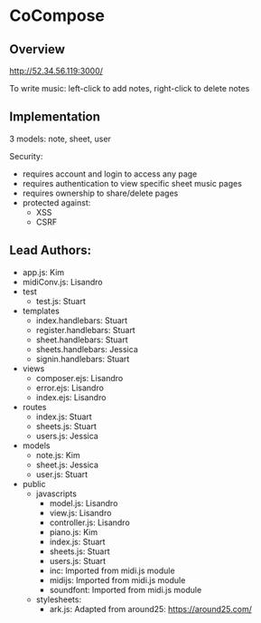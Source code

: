 CoCompose
=======================================

Overview
--------
http://52.34.56.119:3000/

To write music: left-click to add notes, right-click to delete notes

Implementation
--------------
3 models: note, sheet, user

Security:
  - requires account and login to access any page  
  - requires authentication to view specific sheet music pages  
  - requires ownership to share/delete pages  
  - protected against:  
    + XSS  
    + CSRF  

Lead Authors: 
---------------- 
  - app.js: Kim  
  - midiConv.js: Lisandro  
  - test  
    + test.js: Stuart  
  - templates  
    + index.handlebars: Stuart  
    + register.handlebars: Stuart  
    + sheet.handlebars: Stuart  
    + sheets.handlebars: Jessica  
    + signin.handlebars: Stuart  
  - views  
    + composer.ejs: Lisandro  
    + error.ejs: Lisandro  
    + index.ejs: Lisandro  
  - routes  
    + index.js: Stuart  
    + sheets.js: Stuart  
    + users.js: Jessica  
  - models  
    + note.js: Kim  
    + sheet.js: Jessica  
    + user.js: Stuart  
  - public  
    + javascripts  
      * model.js: Lisandro  
      * view.js: Lisandro  
      * controller.js: Lisandro  
      * piano.js: Kim  
      * index.js: Stuart  
      * sheets.js: Stuart  
      * users.js: Stuart  
      * inc: Imported from midi.js module  
      * midijs: Imported from midi.js module  
      * soundfont: Imported from midi.js module  
    + stylesheets:  
      * ark.js: Adapted from around25: https://around25.com/  
